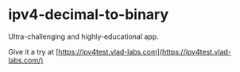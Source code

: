# ipv4-decimal-to-binary

Ultra-challenging and highly-educational app.

Give it a try at [https://ipv4test.vlad-labs.com](https://ipv4test.vlad-labs.com/)

